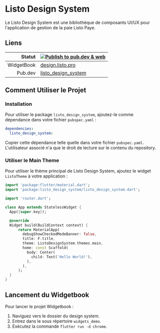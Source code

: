 # Listo Design System

Le Listo Design System est une bibliothèque de composants UI/UX pour l'application de gestion de la paie Listo Paye.

## Liens

|     Statut | [![Publish to pub.dev & web](https://github.com/Listo-Paye/listo_design_system/actions/workflows/publish.yaml/badge.svg)](https://github.com/Listo-Paye/listo_design_system/actions/workflows/publish.yaml) |
|-----------:|-------------------------------------------------------------------------------------------------------------------------------------------------------------------------------------------------------------|
| WidgetBook | [design.listo.pro](https://design.listo.pro)                                                                                                                                                                |
|    Pub.dev | [listo_design_system](https://pub.dev/packages/listo_design_system)                                                                                                                                         |

## Comment Utiliser le Projet

### Installation

Pour utiliser le package `listo_design_system`, ajoutez-le comme dépendance dans votre fichier `pubspec.yaml` :

```yaml
dependencies:
  listo_design_system:
```

Copier cette dépendance telle quelle dans votre fichier `pubspec.yaml`. L'utilisateur associé n'a que le droit de
lecture sur le contenu du repository.

### Utiliser le Main Theme
Pour utiliser le thème principal de Listo Design System, ajoutez le widget `ListoTheme` à votre application :

```dart
import 'package:flutter/material.dart';
import 'package:listo_design_system/listo_design_system.dart';

import 'router.dart';

class App extends StatelessWidget {
  App({super.key});

  @override
  Widget build(BuildContext context) {
      return MaterialApp(
        debugShowCheckedModeBanner: false,
        title: F.title,
        theme: ListoDesignSystem.themes.main,
        home: const Scaffold(
          body: Center(
            child: Text('Hello World!'),
          ),
        ),
      );
  }
}
```

## Lancement du Widgetbook

Pour lancer le projet Widgetbook :

1. Naviguez vers le dossier du design system.
2. Entrez dans le sous répertoire `widgets_demo`.
3. Exécutez la commande `flutter run -d chrome`.

